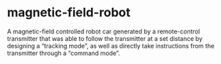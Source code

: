 # magnetic-field-robot
A magnetic-field controlled robot car generated by a remote-control transmitter that was able to follow the transmitter at a set distance by designing a “tracking mode”, as well as directly take instructions from the transmitter through a “command mode”.
